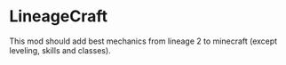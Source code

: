 # LineageCraft
This mod should add best mechanics from lineage 2 to minecraft (except leveling, skills and classes).
